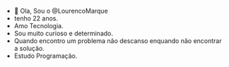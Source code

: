 - 👋 Ola, Sou o @LourencoMarque
- tenho 22 anos.
- Amo Tecnologia.
- Sou muito curioso e determinado.
- Quando encontro um problema não descanso enquando não encontrar a solução.
- Estudo Programação.
<!---
LourencoMarques/LourencoMarques is a ✨ special ✨ repository because its `README.md` (this file) appears on your GitHub profile.
You can click the Preview link to take a look at your changes.
--->
